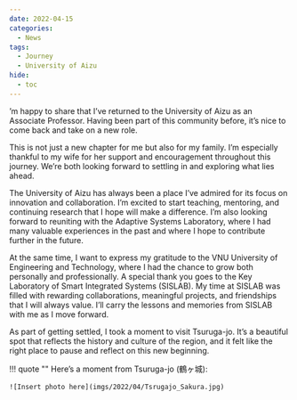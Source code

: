 ```yaml
---
date: 2022-04-15
categories:
  - News
tags:
  - Journey
  - University of Aizu
hide:
  - toc
---
```


’m happy to share that I’ve returned to the University of Aizu as an Associate Professor. Having been part of this community before, it’s nice to come back and take on a new role.

This is not just a new chapter for me but also for my family. I’m especially thankful to my wife for her support and encouragement throughout this journey. We’re both looking forward to settling in and exploring what lies ahead.

The University of Aizu has always been a place I’ve admired for its focus on innovation and collaboration. I’m excited to start teaching, mentoring, and continuing research that I hope will make a difference. I’m also looking forward to reuniting with the Adaptive Systems Laboratory, where I had many valuable experiences in the past and where I hope to contribute further in the future.

At the same time, I want to express my gratitude to the VNU University of Engineering and Technology, where I had the chance to grow both personally and professionally. A special thank you goes to the Key Laboratory of Smart Integrated Systems (SISLAB). My time at SISLAB was filled with rewarding collaborations, meaningful projects, and friendships that I will always value. I’ll carry the lessons and memories from SISLAB with me as I move forward.

As part of getting settled, I took a moment to visit Tsuruga-jo. It’s a beautiful spot that reflects the history and culture of the region, and it felt like the right place to pause and reflect on this new beginning.

!!! quote ""
    Here’s a moment from Tsuruga-jo (鶴ヶ城):
    
    ![Insert photo here](imgs/2022/04/Tsrugajo_Sakura.jpg)
